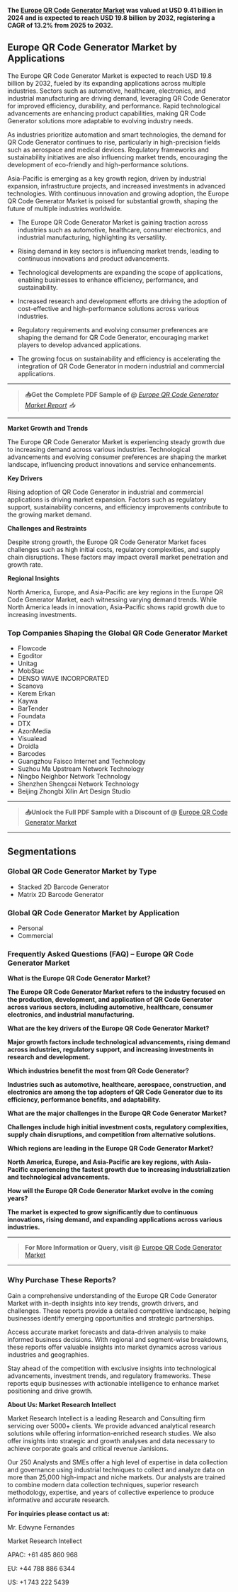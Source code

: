 <p><strong>The <a href="https://www.marketresearchintellect.com/download-sample/?rid=1072141&amp;utm_source=Pulse-April-Europe&amp;utm_medium=852">Europe QR Code Generator Market</a> was valued at USD 9.41 billion in 2024 and is expected to reach USD 19.8 billion by 2032, registering a CAGR of 13.2% from 2025 to 2032.</strong></p><h2>Europe QR Code Generator Market by Applications&nbsp;</h2><p><p>The Europe QR Code Generator Market is expected to reach USD 19.8 billion by 2032, fueled by its expanding applications across multiple industries. Sectors such as automotive, healthcare, electronics, and industrial manufacturing are driving demand, leveraging QR Code Generator for improved efficiency, durability, and performance. Rapid technological advancements are enhancing product capabilities, making QR Code Generator solutions more adaptable to evolving industry needs.</p><p>As industries prioritize automation and smart technologies, the demand for QR Code Generator continues to rise, particularly in high-precision fields such as aerospace and medical devices. Regulatory frameworks and sustainability initiatives are also influencing market trends, encouraging the development of eco-friendly and high-performance solutions.</p><p>Asia-Pacific is emerging as a key growth region, driven by industrial expansion, infrastructure projects, and increased investments in advanced technologies. With continuous innovation and growing adoption, the Europe QR Code Generator Market is poised for substantial growth, shaping the future of multiple industries worldwide.</p></p><ul><li><p>The Europe QR Code Generator Market is gaining traction across industries such as automotive, healthcare, consumer electronics, and industrial manufacturing, highlighting its versatility.</p></li><li><p>Rising demand in key sectors is influencing market trends, leading to continuous innovations and product advancements.</p></li><li><p>Technological developments are expanding the scope of applications, enabling businesses to enhance efficiency, performance, and sustainability.</p></li><li><p>Increased research and development efforts are driving the adoption of cost-effective and high-performance solutions across various industries.</p></li><li><p>Regulatory requirements and evolving consumer preferences are shaping the demand for QR Code Generator, encouraging market players to develop advanced applications.</p></li><li><p>The growing focus on sustainability and efficiency is accelerating the integration of QR Code Generator in modern industrial and commercial applications.</p></li></ul><hr /><blockquote><p><strong><span class="font-[700]">📥Get the Complete PDF Sample of @ </span></strong><em><span class="font-[700]"><a href="https://www.marketresearchintellect.com/download-sample/?rid=1072141&amp;utm_source=Pulse-April-Europe&amp;utm_medium=852" target="_blank" data-tracking-control-name="article-ssr-frontend-pulse_little-text-block" data-tracking-will-navigate="" data-test-link="">Europe QR Code Generator Market Report</a>&nbsp;📥</span></em></p></blockquote><hr /><p class="" data-start="77" data-end="360"><strong data-start="77" data-end="105">Market Growth and Trends</strong></p><p class="" data-start="77" data-end="360">The Europe QR Code Generator Market is experiencing steady growth due to increasing demand across various industries. Technological advancements and evolving consumer preferences are shaping the market landscape, influencing product innovations and service enhancements.</p><p class="" data-start="362" data-end="606"><strong data-start="362" data-end="377">Key Drivers</strong></p><p class="" data-start="362" data-end="606">Rising adoption of QR Code Generator in industrial and commercial applications is driving market expansion. Factors such as regulatory support, sustainability concerns, and efficiency improvements contribute to the growing market demand.</p><p class="" data-start="608" data-end="849"><strong data-start="608" data-end="637">Challenges and Restraints</strong></p><p class="" data-start="608" data-end="849">Despite strong growth, the Europe QR Code Generator Market faces challenges such as high initial costs, regulatory complexities, and supply chain disruptions. These factors may impact overall market penetration and growth rate.</p><p class="" data-start="851" data-end="1095"><strong data-start="851" data-end="872">Regional Insights</strong></p><p class="" data-start="851" data-end="1095">North America, Europe, and Asia-Pacific are key regions in the Europe QR Code Generator Market, each witnessing varying demand trends. While North America leads in innovation, Asia-Pacific shows rapid growth due to increasing investments.</p><p><h3>Top Companies Shaping the Global QR Code Generator Market </h3><ul><li>Flowcode</li><li>Egoditor</li><li>Unitag</li><li>MobStac</li><li>DENSO WAVE INCORPORATED</li><li>Scanova</li><li>Kerem Erkan</li><li>Kaywa</li><li>BarTender</li><li>Foundata</li><li>DTX</li><li>AzonMedia</li><li>Visualead</li><li>Droidla</li><li>Barcodes</li><li>Guangzhou Faisco Internet and Technology</li><li>Suzhou Ma Upstream Network Technology</li><li>Ningbo Neighbor Network Technology</li><li>Shenzhen Shengcai Network Technology</li><li>Beijing Zhongbi Xilin Art Design Studio</li></ul></p><hr /><blockquote><p><strong>📥Unlock the Full PDF Sample with a Discount of @</strong> <a href="https://www.marketresearchintellect.com/ask-for-discount/?rid=1072141&amp;utm_source=Pulse-April-Europe&amp;utm_medium=852">Europe QR Code Generator Market</a></p></blockquote><hr /><p><h2>Segmentations</h2><h3>Global QR Code Generator Market by Type</h3><ul><li>Stacked 2D Barcode Generator</li><li>Matrix 2D Barcode Generator</li></ul><h3>Global QR Code Generator Market by Application</h3><ul><li>Personal</li><li>Commercial</li></ul></p><h3><strong>Frequently Asked Questions (FAQ) &ndash; Europe QR Code Generator Market</strong></h3><p><strong>What is the Europe QR Code Generator Market?</strong></p><p><strong>The Europe QR Code Generator Market refers to the industry focused on the production, development, and application of QR Code Generator across various sectors, including automotive, healthcare, consumer electronics, and industrial manufacturing.</strong></p><p><strong>What are the key drivers of the Europe QR Code Generator Market?</strong></p><p><strong>Major growth factors include technological advancements, rising demand across industries, regulatory support, and increasing investments in research and development.</strong></p><p><strong>Which industries benefit the most from QR Code Generator?</strong></p><p><strong>Industries such as automotive, healthcare, aerospace, construction, and electronics are among the top adopters of QR Code Generator due to its efficiency, performance benefits, and adaptability.</strong></p><p><strong>What are the major challenges in the Europe QR Code Generator Market?</strong></p><p><strong>Challenges include high initial investment costs, regulatory complexities, supply chain disruptions, and competition from alternative solutions.</strong></p><p><strong>Which regions are leading in the Europe QR Code Generator Market?</strong></p><p><strong>North America, Europe, and Asia-Pacific are key regions, with Asia-Pacific experiencing the fastest growth due to increasing industrialization and technological advancements.</strong></p><p><strong>How will the Europe QR Code Generator Market evolve in the coming years?</strong></p><p><strong>The market is expected to grow significantly due to continuous innovations, rising demand, and expanding applications across various industries.</strong></p><hr /><blockquote><p><span class="font-[700]"><strong>For More Information or Query, visit&nbsp;@</strong>&nbsp;</span><span class="font-[700]"><a href="https://www.marketresearchintellect.com/product/qr-code-generator-market/?utm_source=Linkedin&utm_medium=852" target="_blank" data-tracking-control-name="article-ssr-frontend-pulse_little-text-block" data-tracking-will-navigate="" data-test-link="">Europe QR Code Generator Market</a></span></p></blockquote><hr /><h3><strong data-start="0" data-end="31">Why Purchase These Reports?</strong></h3><p class="" data-start="35" data-end="297">Gain a comprehensive understanding of the Europe QR Code Generator Market with in-depth insights into key trends, growth drivers, and challenges. These reports provide a detailed competitive landscape, helping businesses identify emerging opportunities and strategic partnerships.</p><p class="" data-start="299" data-end="540">Access accurate market forecasts and data-driven analysis to make informed business decisions. With regional and segment-wise breakdowns, these reports offer valuable insights into market dynamics across various industries and geographies.</p><p class="" data-start="542" data-end="784">Stay ahead of the competition with exclusive insights into technological advancements, investment trends, and regulatory frameworks. These reports equip businesses with actionable intelligence to enhance market positioning and drive growth.</p><p><strong><span class="font-[700]">About Us: Market Research Intellect</span></strong></p><p><span class="">Market Research Intellect is a leading Research and Consulting firm servicing over 5000+ clients. We provide advanced analytical research solutions while offering information-enriched research studies.&nbsp;</span>We also offer insights into strategic and growth analyses and data necessary to achieve corporate goals and critical revenue Janisions.</p><p><span class="">Our 250 Analysts and SMEs offer a high level of expertise in data collection and governance using industrial techniques to collect and analyze data on more than 25,000 high-impact and niche markets. Our analysts are trained to combine modern data collection techniques, superior research methodology, expertise, and years of collective experience to produce informative and accurate research.</span></p><p><strong>For inquiries please contact us at:</strong></p><p>Mr. Edwyne Fernandes</p><p>Market Research Intellect</p><p>APAC: +61 485 860 968</p><p>EU: +44 788 886 6344</p><p>US: +1 743 222 5439</p>